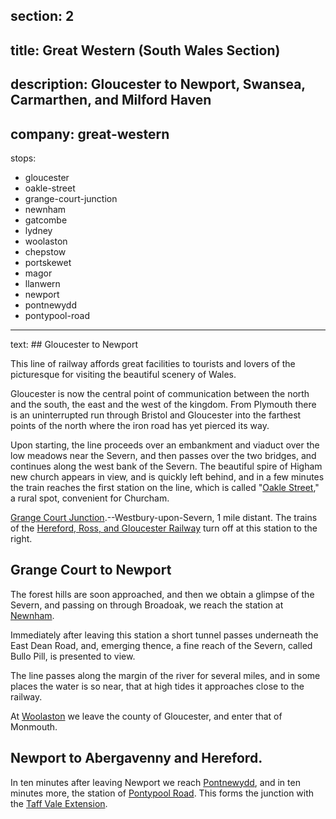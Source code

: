 section: 2
----
title: Great Western (South Wales Section)
----
description: Gloucester to Newport, Swansea, Carmarthen, and Milford Haven
----
company: great-western
----
stops:
- gloucester
- oakle-street
- grange-court-junction
- newnham
- gatcombe
- lydney
- woolaston
- chepstow
- portskewet
- magor
- llanwern
- newport
- pontnewydd
- pontypool-road
----
text: ## Gloucester to Newport

This line of railway affords great facilities to tourists and lovers of the picturesque for visiting the beautiful scenery of Wales.

Gloucester is now the central point of communication between the north and the south, the east and the west of the kingdom. From Plymouth there is an uninterrupted run through Bristol and Gloucester into the farthest points of the north where the iron road has yet pierced its way.

Upon starting, the line proceeds over an embankment and viaduct over the low meadows near the Severn, and then passes over the two bridges, and continues along the west bank of the Severn. The beautiful spire of Higham new church appears in view, and is quickly left behind, and in a few minutes the train reaches the first station on the line, which is called "[Oakle Street](/stations/oakle-street)," a rural spot, convenient for Churcham.

[Grange Court Junction](/stations/grange-court-junction).--Westbury-upon-Severn, 1 mile distant. The trains of the [Hereford, Ross, and Gloucester Railway](/routes/gloucester-to-ross-and-hereford) turn off at this station to the right.

## Grange Court to Newport
The forest hills are soon approached, and then we obtain a glimpse of the Severn, and passing on through Broadoak, we reach the station at [Newnham](/stations/newnham).

Immediately after leaving this station a short tunnel passes underneath the East Dean Road, and, emerging thence, a fine reach of the Severn, called Bullo Pill, is presented to view.

The line passes along the margin of the river for several miles, and in some places the water is so near, that at high tides it approaches close to the railway.

At [Woolaston](/stations/woolaston) we leave the county of Gloucester, and enter that of Monmouth.

## Newport to Abergavenny and Hereford.
In ten minutes after leaving Newport we reach [Pontnewydd](/stations/pontnewydd), and in ten minutes more, the station of [Pontypool Road](/stations/pontypool-road). This forms the junction
with the [Taff Vale Extension](/routes/pontypool-road-to-merthyr-tydvil).
